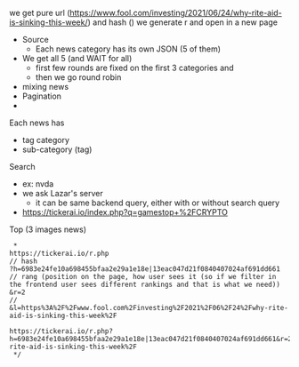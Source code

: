 we get pure url (https://www.fool.com/investing/2021/06/24/why-rite-aid-is-sinking-this-week/)
and hash ()
we generate r and open in a new page 

+ Source
	+ Each news category has its own JSON (5 of them)
+ We get all 5 (and WAIT for all)
	+ first few rounds are fixed on the first 3 categories and
	+ then we go round robin
+ mixing news
+ Pagination
+ 

Each news has
+ tag category
+ sub-category (tag)

Search
+ ex: nvda
+ we ask Lazar's server
	+ it can be same backend query, either with or without search query
+ https://tickerai.io/index.php?q=gamestop+%2FCRYPTO

Top (3 images news)

	 *
	https://tickerai.io/r.php
	// hash
	?h=6983e24fe10a698455bfaa2e29a1e18e|13eac047d21f0840407024af691dd661
	// rang (position on the page, how user sees it (so if we filter in the frontend user sees different rankings and that is what we need))
	&r=2
	//
	&l=https%3A%2F%2Fwww.fool.com%2Finvesting%2F2021%2F06%2F24%2Fwhy-rite-aid-is-sinking-this-week%2F

	https://tickerai.io/r.php?h=6983e24fe10a698455bfaa2e29a1e18e|13eac047d21f0840407024af691dd661&r=2&l=https%3A%2F%2Fwww.fool.com%2Finvesting%2F2021%2F06%2F24%2Fwhy-rite-aid-is-sinking-this-week%2F
	 */
